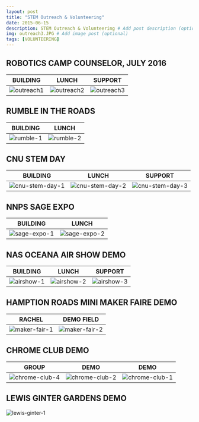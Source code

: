 ```yaml
---
layout: post
title: "STEM Outreach & Volunteering"
date: 2015-06-15
description: STEM Outreach & Volunteering # Add post description (optional)
img: outreach3.JPG # Add image post (optional)
tags: [VOLUNTEERING]
---
```


## ROBOTICS CAMP COUNSELOR, JULY 2016

BUILDING | LUNCH | SUPPORT      
-------- | ----- | -------
![outreach1](http://natgrrl.github.io/assets/img/outreach1.JPG) | ![outreach2](http://natgrrl.github.io/assets/img/outreach2.JPG) | ![outreach3](http://natgrrl.github.io/assets/img/outreach3.JPG)

## RUMBLE IN THE ROADS

BUILDING | LUNCH      
-------- | ----- 
![rumble-1](http://natgrrl.github.io/assets/img/rumble-1.JPG) | ![rumble-2](http://natgrrl.github.io/assets/img/rumble-2.JPG) 

## CNU STEM DAY 

BUILDING | LUNCH | SUPPORT      
-------- | ----- | -------
![cnu-stem-day-1](http://natgrrl.github.io/assets/img/cnu-stem-day-1.JPG) | ![cnu-stem-day-2](http://natgrrl.github.io/assets/img/cnu-stem-day-2.JPG) | ![cnu-stem-day-3](http://natgrrl.github.io/assets/img/cnu-stem-day-3.JPG)

## NNPS SAGE EXPO

BUILDING | LUNCH      
-------- | ----- 
![sage-expo-1](http://natgrrl.github.io/assets/img/sage-expo-1.JPG) | ![sage-expo-2](http://natgrrl.github.io/assets/img/sage-expo-3.JPG) 

## NAS OCEANA AIR SHOW DEMO

BUILDING | LUNCH | SUPPORT      
-------- | ----- | -------
![airshow-1](http://natgrrl.github.io/assets/img/airshow-1.JPG) | ![airshow-2](http://natgrrl.github.io/assets/img/airshow-2.JPG) | ![airshow-3](http://natgrrl.github.io/assets/img/airshow-3.JPG)

## HAMPTION ROADS MINI MAKER FAIRE DEMO

RACHEL   | DEMO FIELD      
-------- | ---------- 
![maker-fair-1](http://natgrrl.github.io/assets/img/maker-fair-1.JPG) | ![maker-fair-2](http://natgrrl.github.io/assets/img/maker-fair-2.JPG) 

## CHROME CLUB DEMO

GROUP    | DEMO  | DEMO     
-------- | ----- | -------
![chrome-club-4](http://natgrrl.github.io/assets/img/chrome-club-4.JPG) | ![chrome-club-2](http://natgrrl.github.io/assets/img/chrome-club-2.JPG) | ![chrome-club-1](http://natgrrl.github.io/assets/img/chrome-club-1.JPG)

## LEWIS GINTER GARDENS DEMO

![lewis-ginter-1](http://natgrrl.github.io/assets/img/lewis-ginter-1.JPG)




